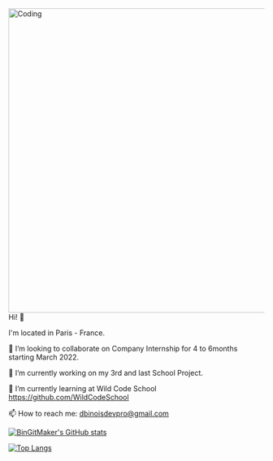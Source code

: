 <img align="right" alt="Coding" width="600" src="https://res.cloudinary.com/practicaldev/image/fetch/s--sNXjzc6P--/c_limit%2Cf_auto%2Cfl_progressive%2Cq_66%2Cw_880/https://media1.tenor.com/images/0c34272909ee2a4db5606a014082312b/tenor.gif%3Fitemid%3D15828752">
</br>

Hi! 🖖

I'm located in Paris - France.

👯 I’m looking to collaborate on Company Internship for 4 to 6months starting March 2022. 



🔭 I’m currently working on my 3rd and last School Project.

🌱 I’m currently learning at Wild Code School https://github.com/WildCodeSchool


📫 How to reach me: dbinoisdevpro@gmail.com

[![BinGitMaker's GitHub stats](https://github-readme-stats.vercel.app/api?username=BinGitMaker&theme=panda&show_icons=true)](https://github.com/BinGitMaker/github-readme-stats)

[![Top Langs](https://github-readme-stats.vercel.app/api/top-langs/?username=BinGitMaker&langs_count=5&theme=panda&show_icons=true)](https://github.com/BinGitMaker/github-readme-stats)
